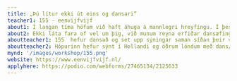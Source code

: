 ```yaml
---
title: „Þú lítur ekki út eins og dansari“
teacher1: 155 - eenvijfvijf
about1: Í langan tíma höfum við haft áhuga á mannlegri hreyfingu. Í þessari smiðju munum við reyna að uppgötva hvað fær okkur til að dansa og hreyfa okkur öðruvísi og hvað fær okkur til að dansa og hreyfa okkur eins? Geturðu verið öðruvísi á meðan þú lítur alveg eins út? Eða skilgreinir útlit okkar og „hvers konar fólk“ við erum hvað við getum verið og hvaða árangri við getum náð?
about2: Ekki láta fara of vel um þig, við munum reyna erfiðar dansæfingar, æfa handstöður og flipp og vinnum hörðum höndum að kóreógrafía. En það verður pláss fyrir þínar hreyfingar, þína tónlist og þig í þessari viku.
aboutteacher1: 155  hefur dansað og set upp sýningar saman síðan þeir voru börn. Þeir eiga rætur sínar í break dansi en stunda í dag nútímadans, vogue-ing, pantsula og aðra dansstíla.
aboutteacher2: Hópurinn hefur sýnt í Hollandi og öðrum löndum með dans/leikhúsverkum sínum sem oft innihalda vídéó. Stuttmyndir þeirra eru sýndar á (dans)kvikmyndahátíðum um allan heim.
mynd: '/images/workshop/155.png'
website: https://www.eenvijfvijf.nl/
applyhere: https://podio.com/webforms/27465134/2125633
---
```

